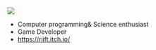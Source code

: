 <img src="http://cdn.sci-news.com/images/enlarge4/image_5608_2e-Jupiter.jpg">

- Computer programming& Science enthusiast
- Game Developer
- https://riift.itch.io/
